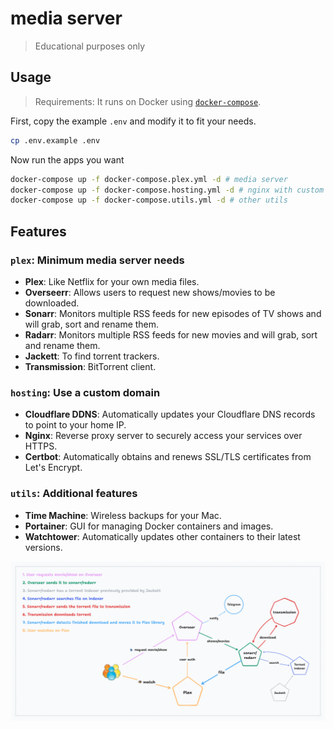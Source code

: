 # media server

> Educational purposes only

## Usage

> Requirements: It runs on Docker using [`docker-compose`](https://docs.docker.com/compose/).

First, copy the example `.env` and modify it to fit your needs.

```bash
cp .env.example .env
```

Now run the apps you want

```bash
docker-compose up -f docker-compose.plex.yml -d # media server
docker-compose up -f docker-compose.hosting.yml -d # nginx with custom server
docker-compose up -f docker-compose.utils.yml -d # other utils
```

## Features

### `plex`: Minimum media server needs

-  **Plex**: Like Netflix for your own media files.
-  **Overseerr**: Allows users to request new shows/movies to be downloaded.
-  **Sonarr**: Monitors multiple RSS feeds for new episodes of TV shows and will grab, sort and rename them.
-  **Radarr**: Monitors multiple RSS feeds for new movies and will grab, sort and rename them.
-  **Jackett**: To find torrent trackers.
-  **Transmission**: BitTorrent client.

### `hosting`: Use a custom domain

-  **Cloudflare DDNS**: Automatically updates your Cloudflare DNS records to point to your home IP.
-  **Nginx**: Reverse proxy server to securely access your services over HTTPS.
-  **Certbot**: Automatically obtains and renews SSL/TLS certificates from Let's Encrypt.

### `utils`: Additional features

-  **Time Machine**: Wireless backups for your Mac.
-  **Portainer**: GUI for managing Docker containers and images.
-  **Watchtower**: Automatically updates other containers to their latest versions.

![diagram](./diagram.png)
